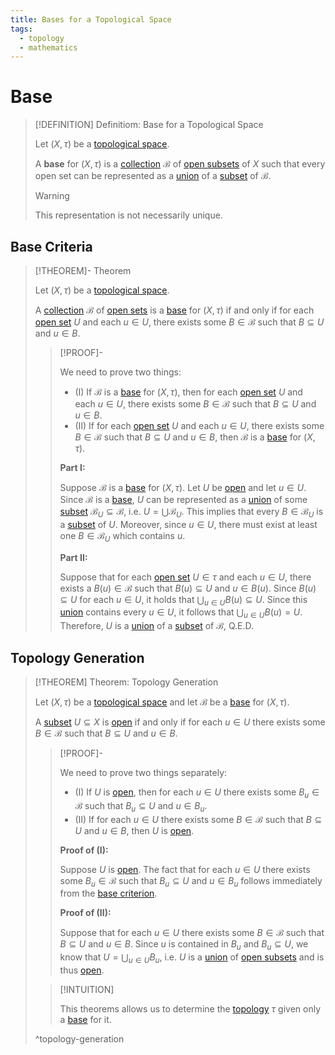 ```yaml
---
title: Bases for a Topological Space
tags:
  - topology
  - mathematics
---
```


# Base

>[!DEFINITION] Definitiom: Base for a Topological Space
>
>Let $(X, \tau)$ be a [topological space](../Topological%20Spaces/index.md).
>
>A **base** for $(X,\tau)$ is a [collection](../../Set%20Theory/Collections/index.md) $\mathcal{B}$ of [open subsets](../Topological%20Spaces/Open%20Sets.md) of $X$ such that every open set can be represented as a [union](../../Set%20Theory/Collections/Operations%20with%20Collections.md) of a [subset](../../Set%20Theory/Sets.md) of $\mathcal{B}$.
>
>>[!WARNING]
>>
>>This representation is not necessarily unique.
>>

## Base Criteria

>[!THEOREM]- Theorem
>
>Let $(X, \tau)$ be a [topological space](../Topological%20Spaces/index.md).
>
>A [collection](../../Set%20Theory/Collections/index.md) $\mathcal{B}$ of [open sets](../Topological%20Spaces/Open%20Sets.md) is a [base](./index.md) for $(X, \tau)$ if and only if for each [open set](../Topological%20Spaces/Open%20Sets.md) $U$ and each $u \in U$, there exists some $B \in \mathcal{B}$ such that $B \subseteq U$ and $u \in B$.
>
>>[!PROOF]-
>>
>>We need to prove two things:
>>- (I) If $\mathcal{B}$ is a [base](./index.md) for $(X, \tau)$, then for each [open set](../Topological%20Spaces/Open%20Sets.md) $U$ and each $u \in U$, there exists some $B \in \mathcal{B}$ such that $B \subseteq U$ and $u \in B$.
>>- (II) If for each [open set](../Topological%20Spaces/Open%20Sets.md) $U$ and each $u \in U$, there exists some $B \in \mathcal{B}$ such that $B \subseteq U$ and $u \in B$, then $\mathcal{B}$ is a  [base](./index.md) for $(X, \tau)$.
>>
>>**Part I:**
>>
>>Suppose $\mathcal{B}$ is a [base](Base%20for%20a%20Topological%20Space.md) for $(X, \tau)$. Let $U$ be [open](../Topological%20Spaces/Open%20Sets.md) and let $u \in U$. Since $\mathcal{B}$ is a [base](Base%20for%20a%20Topological%20Space.md), $U$ can be represented as a [union](../../Set%20Theory/Collections/Operations%20with%20Collections.md) of some [subset](../../Set%20Theory/Sets.md) $\mathcal{B}_U \subseteq \mathcal{B}$, i.e. $U = \bigcup \mathcal{B}_U$. This implies that every $B \in \mathcal{B}_U$ is a [subset](../../Set%20Theory/Sets.md) of $U$. Moreover, since $u \in U$, there must exist at least one $B \in \mathcal{B}_U$ which contains $u$.
>>
>>**Part II:**
>>
>>Suppose that for each [open set](../Topological%20Spaces/Open%20Sets.md) $U \in \tau$ and each $u \in U$, there exists a $B(u) \in \mathcal{B}$ such that $B(u) \subseteq U$ and $u \in B(u)$. Since $B(u) \subseteq U$ for each $u \in U$, it holds that $\bigcup_{u \in U} B(u) \subseteq U$. Since this [union](../../Set%20Theory/Collections/Operations%20with%20Collections.md) contains every $u \in U$, it follows that $\bigcup_{u \in U} B(u) = U$. Therefore, $U$ is a [union](../../Set%20Theory/Collections/Operations%20with%20Collections.md) of a [subset](../../Set%20Theory/Sets.md) of $\mathcal{B}$, Q.E.D.
>>
>

## Topology Generation

>[!THEOREM] Theorem: Topology Generation
>
>Let $(X, \tau)$ be a [topological space](../Topological%20Spaces/index.md) and let $\mathcal{B}$ be a [base](./index.md) for $(X, \tau)$.
>
>A [subset](../../Set%20Theory/Sets.md) $U \subseteq X$ is [open](../Topological%20Spaces/Open%20Sets.md) if and only if for each $u \in U$ there exists some $B \in \mathcal{B}$ such that $B \subseteq U$ and $u \in B$.
>
>>[!PROOF]-
>>
>>We need to prove two things separately:
>>- (I) If $U$ is [open](../Topological%20Spaces/Open%20Sets.md), then for each $u \in U$ there exists some $B_u \in \mathcal{B}$ such that $B_u \subseteq U$ and $u \in B_u$.
>>- (II) If for each $u \in U$ there exists some $B \in \mathcal{B}$ such that $B \subseteq U$ and $u \in B$, then $U$ is [open](../Topological%20Spaces/Open%20Sets.md).
>>
>>**Proof of (I):**
>>
>>Suppose $U$ is [open](../Topological%20Spaces/Open%20Sets.md). The fact that for each $u \in U$ there exists some $B_u \in \mathcal{B}$ such that $B_u \subseteq U$ and $u \in B_u$ follows immediately from the [base criterion](./index.md).
>>
>>**Proof of (II):**
>>
>>Suppose that for each $u \in U$ there exists some $B \in \mathcal{B}$ such that $B \subseteq U$ and $u \in B$. Since $u$ is contained in $B_u$ and $B_u \subseteq U$, we know that $U = \bigcup_{u \in U} B_u$, i.e. $U$ is a [union](../../Set%20Theory/Set%20Operations.md) of [open subsets](../Topological%20Spaces/Open%20Sets.md) and is thus [open](../Topological%20Spaces/Open%20Sets.md).
>>
>
>>[!INTUITION]
>>
>>This theorems allows us to determine the [topology](../Topological%20Spaces/index.md) $\tau$ given only a [base](./index.md) for it.
>>
>
>^topology-generation
>
